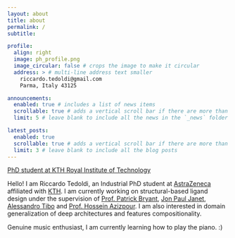 ```yaml
---
layout: about
title: about
permalink: /
subtitle: 

profile:
  align: right
  image: ph_profile.png
  image_circular: false # crops the image to make it circular
  address: > # multi-line address text smaller
    riccardo.tedoldi@gmail.com
    Parma, Italy 43125

announcements:
  enabled: true # includes a list of news items
  scrollable: true # adds a vertical scroll bar if there are more than 3 news items
  limit: 5 # leave blank to include all the news in the `_news` folder

latest_posts:
  enabled: true
  scrollable: true # adds a vertical scroll bar if there are more than 3 new posts items
  limit: 3 # leave blank to include all the blog posts
---
```



[PhD student at KTH Royal Institute of Technology](https://www.kth.se/is/rpl/division-of-robotics-perception-and-learning-1.779439)


Hello! I am Riccardo Tedoldi, an Industrial PhD student at [AstraZeneca](https://www.astrazeneca.com) affiliated with [KTH](https://www.kth.se/en). I am currently working on structural-based ligand design under the supervision of [Prof. Patrick Bryant](https://patrickbryantlab.github.io/research.html), [Jon Paul Janet](https://scholar.google.nl/citations?user=-vwkQ3MAAAAJ&hl=en), [Alessandro Tibo](https://scholar.google.nl/citations?hl=en&user=0XBT4nwAAAAJ) and [Prof. Hossein Azizpour](https://scholar.google.nl/citations?hl=en&user=t6CRgJsAAAAJ). I am also interested in domain generalization of deep architectures and features compositionality. 

Genuine music enthusiast, I am currently learning how to play the piano. :)


<!-- subtitle: <a href='#'>Affiliations</a>. Address. Contacts. Moto. Etc. -->